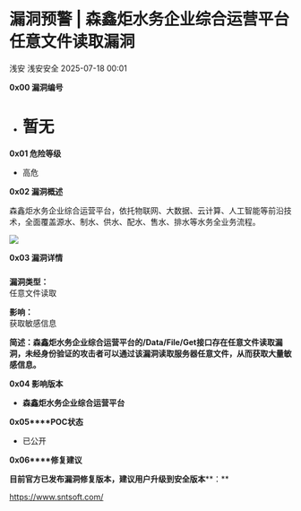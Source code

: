 #  漏洞预警 | 森鑫炬水务企业综合运营平台任意文件读取漏洞  
浅安  浅安安全   2025-07-18 00:01  
  
**0x00 漏洞编号**  
- # 暂无  
  
**0x01 危险等级**  
- 高危  
  
**0x02 漏洞概述**  
  
森鑫炬水务企业综合运营平台，依托物联网、大数据、云计算、人工智能等前沿技术，全面覆盖源水、制水、供水、配水、售水、排水等水务全业务流程。  
  
![](https://mmbiz.qpic.cn/sz_mmbiz_png/7stTqD182SWA4YBGmIBj9ZHZhYqbwqflGUDicVZia0sxtGYMTzAULuxEPt2QD1Tp77qeSe1yhDODg1Lmqs6BSSicA/640?wx_fmt=png&from=appmsg "")  
  
**0x03 漏洞详情**  
###   
  
**漏洞类型：**  
任意文件读取  
  
**影响：**  
获取敏感信息  
  
  
  
  
**简述：森鑫炬水务企业综合运营平台的/Data/File/Get接口存在任意文件读取漏洞，未经身份验证的攻击者可以通过该漏洞读取服务器任意文件，从而获取大量敏感信息。**  
  
**0x04 影响版本**  
- **森鑫炬水务企业综合运营平台**  
  
**0x05****POC状态**  
- 已公开  
  
**0x06****修复建议**  
  
**目前官方已发布漏洞修复版本，建议用户升级到安全版本****：**  
  
https://www.sntsoft.com/  
  
  
  
